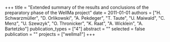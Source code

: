 +++
title = "Extended summary of the results and conclusions of the preparatory phase of the WellMa project"
date = 2011-01-01
authors = ["H. Schwarzmüller", "D. Orlikowski", "A. Pekdeger", "T. Taute", "U. Maiwald", "C. Menz", "U. Szewzyk", "O. Thronicker", "K. Raat", "A. Wicklein", "A. Bartetzko"]
publication_types = ["4"]
abstract = ""
selected = false
publication = ""
projects = ["wellma1"]
+++

